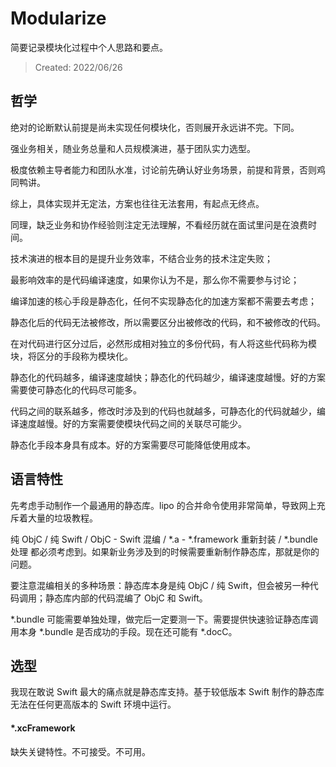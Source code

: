 # Modularize

简要记录模块化过程中个人思路和要点。

> Created: 2022/06/26



## 哲学

绝对的论断默认前提是尚未实现任何模块化，否则展开永远讲不完。下同。



强业务相关，随业务总量和人员规模演进，基于团队实力选型。

极度依赖主导者能力和团队水准，讨论前先确认好业务场景，前提和背景，否则鸡同鸭讲。

综上，具体实现并无定法，方案也往往无法套用，有起点无终点。

同理，缺乏业务和协作经验则注定无法理解，不看经历就在面试里问是在浪费时间。



技术演进的根本目的是提升业务效率，不结合业务的技术注定失败；

最影响效率的是代码编译速度，如果你认为不是，那么你不需要参与讨论；

编译加速的核心手段是静态化，任何不实现静态化的加速方案都不需要去考虑；

静态化后的代码无法被修改，所以需要区分出被修改的代码，和不被修改的代码。

在对代码进行区分过后，必然形成相对独立的多份代码，有人将这些代码称为模块，将区分的手段称为模块化。

静态化的代码越多，编译速度越快；静态化的代码越少，编译速度越慢。好的方案需要使可静态化的代码尽可能多。

代码之间的联系越多，修改时涉及到的代码也就越多，可静态化的代码就越少，编译速度越慢。好的方案需要使模块代码之间的关联尽可能少。

静态化手段本身具有成本。好的方案需要尽可能降低使用成本。



## 语言特性

先考虑手动制作一个最通用的静态库。lipo 的合并命令使用非常简单，导致网上充斥着大量的垃圾教程。



纯 ObjC / 纯 Swift / ObjC - Swift 混编 / *.a - *.framework 重新封装 / *.bundle 处理 都必须考虑到。如果新业务涉及到的时候需要重新制作静态库，那就是你的问题。

要注意混编相关的多种场景：静态库本身是纯 ObjC / 纯 Swift，但会被另一种代码调用；静态库内部的代码混编了 ObjC 和 Swift。

*.bundle 可能需要单独处理，做完后一定要测一下。需要提供快速验证静态库调用本身 *.bundle 是否成功的手段。现在还可能有 *.docC。



## 选型

我现在敢说 Swift 最大的痛点就是静态库支持。基于较低版本 Swift 制作的静态库无法在任何更高版本的 Swift 环境中运行。



#### *.xcFramework

缺失关键特性。不可接受。不可用。



